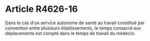 # Article R4626-16

  
Dans le cas d'un service autonome de santé au travail constitué par convention entre plusieurs établissements, le temps consacré aux déplacements est compté dans le temps de travail du médecin.